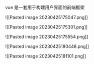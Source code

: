 vue 是一套用于构建用户界面的前端框架

![[Pasted image 20230425175047.png]]

![[Pasted image 20230425175301.png]]

![[Pasted image 20230425175554.png]]

![[Pasted image 20230425180448.png]]

![[Pasted image 20230425181101.png]]